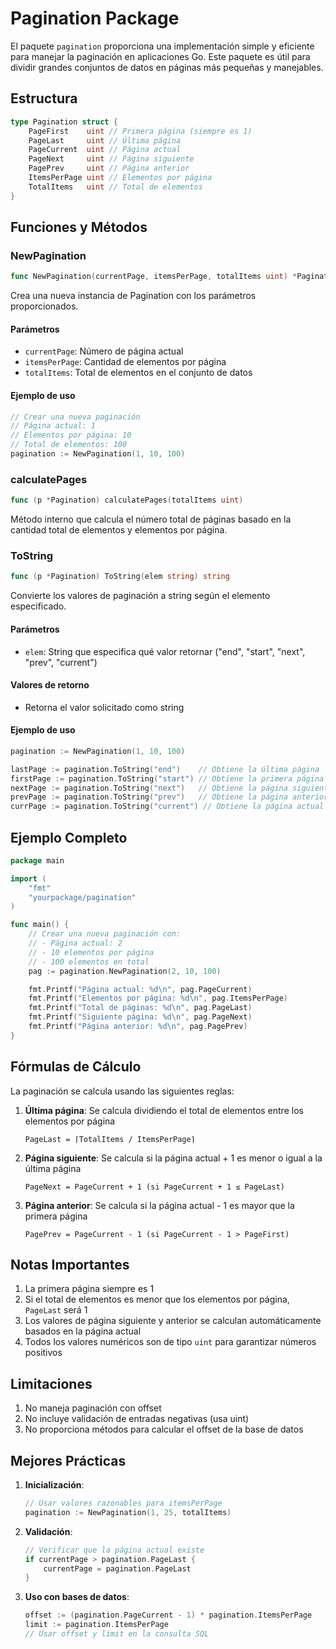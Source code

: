 # Pagination Package

El paquete `pagination` proporciona una implementación simple y eficiente para manejar la paginación en aplicaciones Go. Este paquete es útil para dividir grandes conjuntos de datos en páginas más pequeñas y manejables.

## Estructura

```go
type Pagination struct {
    PageFirst    uint // Primera página (siempre es 1)
    PageLast     uint // Última página
    PageCurrent  uint // Página actual
    PageNext     uint // Página siguiente
    PagePrev     uint // Página anterior
    ItemsPerPage uint // Elementos por página
    TotalItems   uint // Total de elementos
}
```

## Funciones y Métodos

### NewPagination

```go
func NewPagination(currentPage, itemsPerPage, totalItems uint) *Pagination
```

Crea una nueva instancia de Pagination con los parámetros proporcionados.

#### Parámetros
- `currentPage`: Número de página actual
- `itemsPerPage`: Cantidad de elementos por página
- `totalItems`: Total de elementos en el conjunto de datos

#### Ejemplo de uso

```go
// Crear una nueva paginación
// Página actual: 1
// Elementos por página: 10
// Total de elementos: 100
pagination := NewPagination(1, 10, 100)
```

### calculatePages

```go
func (p *Pagination) calculatePages(totalItems uint)
```

Método interno que calcula el número total de páginas basado en la cantidad total de elementos y elementos por página.

### ToString

```go
func (p *Pagination) ToString(elem string) string
```

Convierte los valores de paginación a string según el elemento especificado.

#### Parámetros
- `elem`: String que especifica qué valor retornar ("end", "start", "next", "prev", "current")

#### Valores de retorno
- Retorna el valor solicitado como string

#### Ejemplo de uso

```go
pagination := NewPagination(1, 10, 100)

lastPage := pagination.ToString("end")    // Obtiene la última página
firstPage := pagination.ToString("start") // Obtiene la primera página
nextPage := pagination.ToString("next")   // Obtiene la página siguiente
prevPage := pagination.ToString("prev")   // Obtiene la página anterior
currPage := pagination.ToString("current") // Obtiene la página actual
```

## Ejemplo Completo

```go
package main

import (
    "fmt"
    "yourpackage/pagination"
)

func main() {
    // Crear una nueva paginación con:
    // - Página actual: 2
    // - 10 elementos por página
    // - 100 elementos en total
    pag := pagination.NewPagination(2, 10, 100)

    fmt.Printf("Página actual: %d\n", pag.PageCurrent)
    fmt.Printf("Elementos por página: %d\n", pag.ItemsPerPage)
    fmt.Printf("Total de páginas: %d\n", pag.PageLast)
    fmt.Printf("Siguiente página: %d\n", pag.PageNext)
    fmt.Printf("Página anterior: %d\n", pag.PagePrev)
}
```

## Fórmulas de Cálculo

La paginación se calcula usando las siguientes reglas:

1. **Última página**: Se calcula dividiendo el total de elementos entre los elementos por página
   ```
   PageLast = ⌈TotalItems / ItemsPerPage⌉
   ```

2. **Página siguiente**: Se calcula si la página actual + 1 es menor o igual a la última página
   ```
   PageNext = PageCurrent + 1 (si PageCurrent + 1 ≤ PageLast)
   ```

3. **Página anterior**: Se calcula si la página actual - 1 es mayor que la primera página
   ```
   PagePrev = PageCurrent - 1 (si PageCurrent - 1 > PageFirst)
   ```

## Notas Importantes

1. La primera página siempre es 1
2. Si el total de elementos es menor que los elementos por página, `PageLast` será 1
3. Los valores de página siguiente y anterior se calculan automáticamente basados en la página actual
4. Todos los valores numéricos son de tipo `uint` para garantizar números positivos

## Limitaciones

1. No maneja paginación con offset
2. No incluye validación de entradas negativas (usa uint)
3. No proporciona métodos para calcular el offset de la base de datos

## Mejores Prácticas

1. **Inicialización**:
   ```go
   // Usar valores razonables para itemsPerPage
   pagination := NewPagination(1, 25, totalItems)
   ```

2. **Validación**:
   ```go
   // Verificar que la página actual existe
   if currentPage > pagination.PageLast {
       currentPage = pagination.PageLast
   }
   ```

3. **Uso con bases de datos**:
   ```go
   offset := (pagination.PageCurrent - 1) * pagination.ItemsPerPage
   limit := pagination.ItemsPerPage
   // Usar offset y limit en la consulta SQL
   ```
